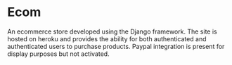 # Ecom
An ecommerce store developed using the Django framework. The site is hosted on heroku and provides the ability for both authenticated and authenticated users to purchase products. Paypal integration is present for display purposes but not activated.

